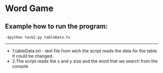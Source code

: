 # Word Game

Example how to run the program:
-------------------------------
	-$python task2.py tableData.tx
-------------------------------

- 1.tableData.txt - text file from wich the script reads the data for the table.
It could be changed.
- 2.The script reads the x and y size and the word that we search from the console
